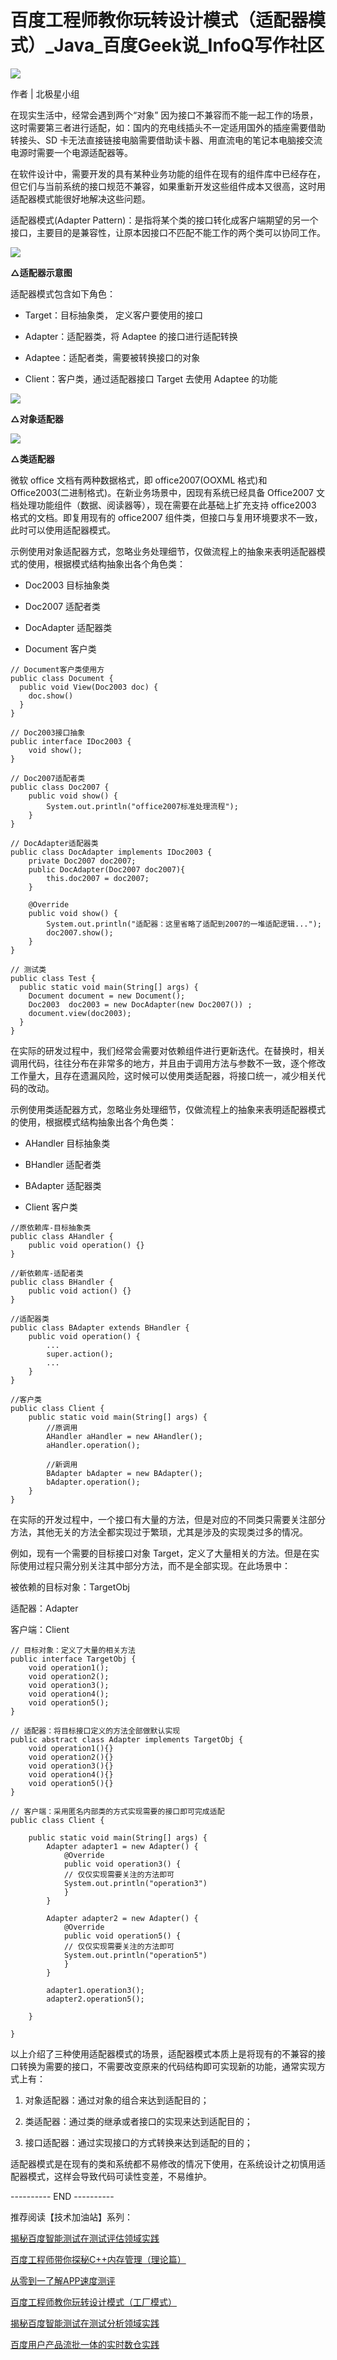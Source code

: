 # 百度工程师教你玩转设计模式（适配器模式）_Java_百度Geek说_InfoQ写作社区
![](assets/139497c2e4fb5a697e250a4b8cab711f.png)

作者 | 北极星小组

在现实生活中，经常会遇到两个“对象” 因为接口不兼容而不能一起工作的场景，这时需要第三者进行适配，如：国内的充电线插头不一定适用国外的插座需要借助转接头、SD 卡无法直接链接电脑需要借助读卡器、用直流电的笔记本电脑接交流电源时需要一个电源适配器等。

在软件设计中，需要开发的具有某种业务功能的组件在现有的组件库中已经存在，但它们与当前系统的接口规范不兼容，如果重新开发这些组件成本又很高，这时用适配器模式能很好地解决这些问题。

适配器模式(Adapter Pattern)：是指将某个类的接口转化成客户端期望的另一个接口，主要目的是兼容性，让原本因接口不匹配不能工作的两个类可以协同工作。

![](assets/a0aef6d734e63eb19cfe5ad394ac0052.png)

****△适配器示意图****

适配器模式包含如下角色：

*   Target：目标抽象类， 定义客户要使用的接口
    
*   Adapter：适配器类，将 Adaptee 的接口进行适配转换
    
*   Adaptee：适配者类，需要被转换接口的对象
    
*   Client：客户类，通过适配器接口 Target 去使用 Adaptee 的功能
    

![](assets/47332696804bafcb6124223b86ed4c19.png)

**△对象适配器**

![](assets/c5fd2e0d8d0019e16f3316698aaf7aff.png)

**△类适配器**

微软 office 文档有两种数据格式，即 office2007(OOXML 格式)和 Office2003(二进制格式)。在新业务场景中，因现有系统已经具备 Office2007 文档处理功能组件（数据、阅读器等），现在需要在此基础上扩充支持 office2003 格式的文档。即复用现有的 office2007 组件类，但接口与复用环境要求不一致，此时可以使用适配器模式。

示例使用对象适配器方式，忽略业务处理细节，仅做流程上的抽象来表明适配器模式的使用，根据模式结构抽象出各个角色类：

*   Doc2003 目标抽象类
    
*   Doc2007 适配者类
    
*   DocAdapter 适配器类
    
*   Document 客户类
    

```
// Document客户类使用方
public class Document {
  public void View(Doc2003 doc) {
    doc.show()
  }
}

// Doc2003接口抽象
public interface IDoc2003 {
    void show();
}

// Doc2007适配者类
public class Doc2007 {
    public void show() {
        System.out.println("office2007标准处理流程");
    }
}

// DocAdapter适配器类
public class DocAdapter implements IDoc2003 {
    private Doc2007 doc2007;
    public DocAdapter(Doc2007 doc2007){
        this.doc2007 = doc2007;
    }
    
    @Override
    public void show() {
        System.out.println("适配器：这里省略了适配到2007的一堆适配逻辑...");
        doc2007.show();
    }
}

// 测试类
public class Test {
  public static void main(String[] args) {
    Document document = new Document();
    Doc2003  doc2003 = new DocAdapter(new Doc2007()) ; 
    document.view(doc2003);
  }
}
```

在实际的研发过程中，我们经常会需要对依赖组件进行更新迭代。在替换时，相关调用代码，往往分布在非常多的地方，并且由于调用方法与参数不一致，逐个修改工作量大，且存在遗漏风险，这时候可以使用类适配器，将接口统一，减少相关代码的改动。

示例使用类适配器方式，忽略业务处理细节，仅做流程上的抽象来表明适配器模式的使用，根据模式结构抽象出各个角色类：

*   AHandler 目标抽象类
    
*   BHandler 适配者类
    
*   BAdapter 适配器类
    
*   Client 客户类
    

```
//原依赖库-目标抽象类
public class AHandler {
    public void operation() {}
}

//新依赖库-适配者类
public class BHandler {
    public void action() {}
}

//适配器类
public class BAdapter extends BHandler {
    public void operation() {
        ...
        super.action();
        ...
    }
}

//客户类
public class Client {
    public static void main(String[] args) {
        //原调用
        AHandler aHandler = new AHandler();
        aHandler.operation();
        
        //新调用
        BAdapter bAdapter = new BAdapter();
        bAdapter.operation();
    }
}
```

在实际的开发过程中，一个接口有大量的方法，但是对应的不同类只需要关注部分方法，其他无关的方法全都实现过于繁琐，尤其是涉及的实现类过多的情况。

例如，现有一个需要的目标接口对象 Target，定义了大量相关的方法。但是在实际使用过程只需分别关注其中部分方法，而不是全部实现。在此场景中：

被依赖的目标对象：TargetObj

适配器：Adapter

客户端：Client

```
// 目标对象：定义了大量的相关方法
public interface TargetObj {
    void operation1();
    void operation2();
    void operation3();
    void operation4();
    void operation5();
}

// 适配器：将目标接口定义的方法全部做默认实现
public abstract class Adapter implements TargetObj {
    void operation1(){}
    void operation2(){}
    void operation3(){}
    void operation4(){}
    void operation5(){}
}

// 客户端：采用匿名内部类的方式实现需要的接口即可完成适配
public class Client {

    public static void main(String[] args) {
        Adapter adapter1 = new Adapter() {
            @Override
            public void operation3() {
            // 仅仅实现需要关注的方法即可
            System.out.println("operation3")
            }
        }
        
        Adapter adapter2 = new Adapter() {
            @Override
            public void operation5() {
            // 仅仅实现需要关注的方法即可
            System.out.println("operation5")
            }
        }
        
        adapter1.operation3();
        adapter2.operation5();

    }

}
```

以上介绍了三种使用适配器模式的场景，适配器模式本质上是将现有的不兼容的接口转换为需要的接口，不需要改变原来的代码结构即可实现新的功能，通常实现方式上有：

1.  对象适配器：通过对象的组合来达到适配目的；
    
2.  类适配器：通过类的继承或者接口的实现来达到适配目的；
    
3.  接口适配器：通过实现接口的方式转换来达到适配的目的；
    

适配器模式是在现有的类和系统都不易修改的情况下使用，在系统设计之初慎用适配器模式，这样会导致代码可读性变差，不易维护。

\---------- END ----------

推荐阅读【技术加油站】系列：

[揭秘百度智能测试在测试评估领域实践](https://xie.infoq.cn/link?target=http%3A%2F%2Fmp.weixin.qq.com%2Fs%3F__biz%3DMzg5MjU0NTI5OQ%3D%3D%26mid%3D2247534777%26idx%3D1%26sn%3Dfa007c2649e48d8ab6d43d54fd062f04%26chksm%3Dc03e78c5f749f1d380eca98e67a97d60211c21bdcab4d2e5f3937bb7a41a335b05d8797ec773%26scene%3D21%23wechat_redirect)  

[百度工程师带你探秘C++内存管理（理论篇）](https://xie.infoq.cn/link?target=http%3A%2F%2Fmp.weixin.qq.com%2Fs%3F__biz%3DMzg5MjU0NTI5OQ%3D%3D%26mid%3D2247532289%26idx%3D1%26sn%3D5c5ab524a3047cf92b7faf6969b7dfbf%26chksm%3Dc03e4f7df749c66b0738ebd3234d1d0460d63a3aa52d55ca33a9dbba6fdf50c6a356b982114b%26scene%3D21%23wechat_redirect)  

[从零到一了解APP速度测评](https://xie.infoq.cn/link?target=http%3A%2F%2Fmp.weixin.qq.com%2Fs%3F__biz%3DMzg5MjU0NTI5OQ%3D%3D%26mid%3D2247531838%26idx%3D1%26sn%3D7e37cf3f6262b87597bacc1d0adc8157%26chksm%3Dc03e4d42f749c454c94ea49bc1cb170e28d7fcd6a36cd2c42d668e67a66e19555ebe38e0691f%26scene%3D21%23wechat_redirect)  

[百度工程师教你玩转设计模式（工厂模式）](https://xie.infoq.cn/link?target=http%3A%2F%2Fmp.weixin.qq.com%2Fs%3F__biz%3DMzg5MjU0NTI5OQ%3D%3D%26mid%3D2247528403%26idx%3D1%26sn%3D0e2263062ab6c9d87822406b35f675d2%26chksm%3Dc03e5faff749d6b9bc719ad14d71e05d99c9aee464a5ab400ff4bd92170b994ceaa886301cf2%26scene%3D21%23wechat_redirect)  

[揭秘百度智能测试在测试分析领域实践](https://xie.infoq.cn/link?target=http%3A%2F%2Fmp.weixin.qq.com%2Fs%3F__biz%3DMzg5MjU0NTI5OQ%3D%3D%26mid%3D2247527603%26idx%3D1%26sn%3D63ab93ac854dea7ee8661e475528183f%26chksm%3Dc03e5ccff749d5d9097869215413ead68c802f262bcd59ec9ee2ae9bef7f94a38dc8f444305c%26scene%3D21%23wechat_redirect)  

[百度用户产品流批一体的实时数仓实践](https://xie.infoq.cn/link?target=http%3A%2F%2Fmp.weixin.qq.com%2Fs%3F__biz%3DMzg5MjU0NTI5OQ%3D%3D%26mid%3D2247526320%26idx%3D1%26sn%3D661ba569e8fb39aeead346e7ab5f8ae8%26chksm%3Dc03e57ccf749dedae885a7204f3b686f8dd3c0ac0e79793e2996ab89766697a14b08e2c032d3%26scene%3D21%23wechat_redirect)  
